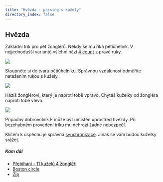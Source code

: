 ```yaml
---
title: "Hvězda - passing s kužely"
directory_index: false
---
```


## Hvězda


Základní trik pro pět žonglérů. Někdy se mu říká pětiúhelník. V nejjednodušší variantě všíchni hází <a href="4count.html" title="Základ passování.">4 count</a> z pravé ruky.

![](img/k/kuzely-passing-stara.png)

Stoupněte si do tvaru pětiúhelníku. Správnou vzdálenost odměříte natažením rukou s kužely.

![](img/k/kuzely-passing-starb.png)

Házíš žonglérovi, který je naproti tobě vpravo. Chytáš kuželky od žongléra naproti tobě vlevo.

![](img/k/kuzely-passing-starc.png)

Případný dobrovolník F může být umístěn uprostřed hvězdy. Při bezchybném provedení triku mu nehrozí žádné nebezpečí.


Klíčem k úspěchu je správná <a href="synchronizace.html" title="Jak začít stejně.">synchronizace</a>. Jinak se vám budou kuželky srážet.


##### Kam dál

- [Přebíhání - 11 kuželů 4 žongléři](/kuzely/passing/prebihani4z11k.html "Přebíhání s kužely")
- [Boston circle](/kuzely/passing/bostoncircle.html "Trik při kterém passuje každý s každým")
- [Zip](/kuzely/passing/zip.html "Trik pro libovolný počet žonglérů")
